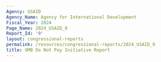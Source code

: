 ```yaml
---
Agency: USAID
Agency_Name: Agency for International Development
Fiscal_Year: 2024
Page_Name: 2024_USAID_9
Report_Id: '9'
layout: congressional-reports
permalink: /resources/congressional-reports/2024_USAID_9
title: OMB Do Not Pay Initiative Report
---
```

